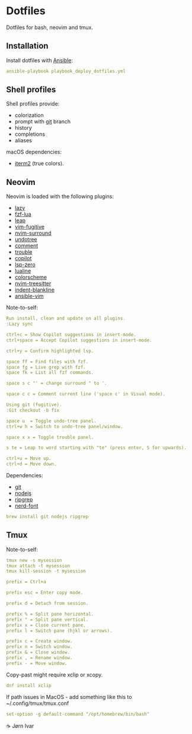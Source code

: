# Dotfiles
Dotfiles for bash, neovim and tmux.

## Installation 
Install dotfiles with [Ansible](https://github.com/ansible/ansible):
```YAML
ansible-playbook playbook_deploy_dotfiles.yml
```

## Shell profiles
Shell profiles provide:
- colorization
- prompt with [git](https://github/com/git/git) branch
- history
- completions
- aliases

macOS dependencies:
- [iterm2](https://github.com/gnachman/iTerm2) (true colors).

## Neovim
Neovim is loaded with the following plugins:
- [lazy](https://github.com/folke/lazy.nvim)
- [fzf-lua](https://github.com/ibhagwan/fzf-lua)
- [leap](https://github.com/ggandor/leap.nvim)
- [vim-fugitive](https://github.com/tpope/vim-fugitive)
- [nvim-surround](https://github.com/kylechui/nvim-surround)
- [undotree](https://github.com/mbbill/undotree)
- [comment](https://github.com/numToStr/Comment.nvim)
- [trouble](https://github.com/folke/trouble.nvim)
- [copilot](https://github.com/zbirenbaum/copilot.lua)
- [lsp-zero](https://github.com/VonHeikemen/lsp-zero.nvim)
- [lualine](https://github.com/nvim-lualine/lualine.nvim)
- [colorscheme](https://github.com/folke/tokyonight.nvim)
- [nvim-treesitter](https://github.com/nvim-treesitter/nvim-treesitter)
- [indent-blankline](https://github.com/lukas-reineke/indent-blankline.nvim)
- [ansible-vim](https://github.com/pearofducks/ansible-vim)

Note-to-self:
```YAML
Run install, clean and update on all plugins.
:Lazy sync

ctrl+c = Show Copilot suggestions in insert-mode.
ctrl+space = Accept Copilot suggestions in insert-mode.

ctrl+y = Confirm highlighted lsp.

space ff = Find files with fzf.
space fg = Live grep with fzf.
space fk = List all fzf commands.

space s c "' = change surround " to '.

space c c = Comment current line ('space c' in Visual mode).

Using git (fugitive).
:Git checkout -b fix

space u  = Toggle undo-tree panel.
ctrl+w h = Switch to undo-tree panel/window. 

space x x = Toggle trouble panel.

s te = Leap to word starting with "te" (press enter, S for upwards).

ctrl+u = Move up.
ctrl+d = Move down.
```
Dependencies:
- [git](https://github.com/git/git)
- [nodejs](https://github.com/nodejs)
- [ripgrep](https://github.com/BurntSushi/ripgrep)
- [nerd-font](https://github.com/ryanoasis/nerd-fonts)
```YAML
brew install git nodejs ripgrep
```

## Tmux

Note-to-self:
```YAML
tmux new -s mysession
tmux attach -t mysession
tmux kill-session -t mysession

prefix = Ctrl+a

prefix esc = Enter copy mode. 

prefix d = Detach from session.

prefix % = Split pane horizontal.
prefix " = Split pane vertical.
prefix x = Close current pane.
prefix l = Switch pane (hjkl or arrows).

prefix c = Create window.
prefix n = Switch window.
prefix & = Close window.
prefix , = Rename window.
prefix - = Move window.

```
Copy-past might require xclip or xcopy.
```YAML
dnf install xclip
```
If path issues in MacOS - add something like this to ~/.config/tmux/tmux.conf
```YAML
set-option -g default-command "/opt/homebrew/bin/bash"
```

☕️ Jørn Ivar
